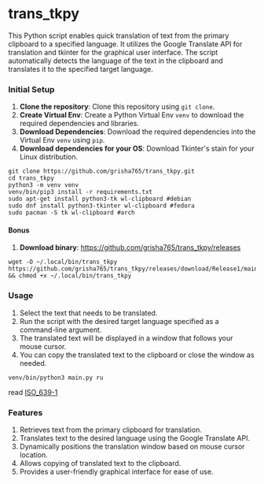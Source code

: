 # trans_tkpy
This Python script enables quick translation of text from the primary clipboard to a specified language. It utilizes the Google Translate API for translation and tkinter for the graphical user interface. The script automatically detects the language of the text in the clipboard and translates it to the specified target language.
### Initial Setup

1. **Clone the repository**: Clone this repository using `git clone`.
2. **Create Virtual Env**: Create a Python Virtual Env `venv` to download the required dependencies and libraries.
3. **Download Dependencies**: Download the required dependencies into the Virtual Env `venv` using `pip`.
4. **Download dependencies for your OS**: Download Tkinter's stain for your Linux distribution.

```shell
git clone https://github.com/grisha765/trans_tkpy.git
cd trans_tkpy
python3 -m venv venv
venv/bin/pip3 install -r requirements.txt
sudo apt-get install python3-tk wl-clipboard #debian
sudo dnf install python3-tkinter wl-clipboard #fedora
sudo pacman -S tk wl-clipboard #arch
```

#### Bonus
1. **Download binary**: https://github.com/grisha765/trans_tkpy/releases

```shell
wget -O ~/.local/bin/trans_tkpy https://github.com/grisha765/trans_tkpy/releases/download/Release1/main && chmod +x ~/.local/bin/trans_tkpy
```

### Usage
1. Select the text that needs to be translated.
2. Run the script with the desired target language specified as a command-line argument.
3. The translated text will be displayed in a window that follows your mouse cursor.
4. You can copy the translated text to the clipboard or close the window as needed.

```shell
venv/bin/python3 main.py ru
```
read [ISO_639-1](https://en.wikipedia.org/wiki/ISO_639-1)

### Features

1. Retrieves text from the primary clipboard for translation.
2. Translates text to the desired language using the Google Translate API.
3. Dynamically positions the translation window based on mouse cursor location.
4. Allows copying of translated text to the clipboard.
5. Provides a user-friendly graphical interface for ease of use.
